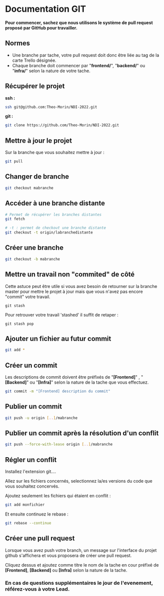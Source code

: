 # Documentation GIT

**Pour commencer, sachez que nous utilisons le système de pull request proposé par GitHub pour travailler.**

## Normes
- Une branche par tache, votre pull request doit donc être liée au tag de la carte Trello désignée.
- Chaque branche doit commencer par "**frontend/**", "**backend/**" ou "**infra/**" selon la nature de votre tache.

## Récupérer le projet
**ssh :**
```sh
ssh git@github.com:Theo-Morin/NDI-2022.git
```
**git :**
```sh
git clone https://github.com/Theo-Morin/NDI-2022.git
```

## Mettre à jour le projet
Sur la branche que vous souhaitez mettre à jour :
```sh
git pull
```

## Changer de branche
```sh
git checkout mabranche
```

## Accéder à une branche distante
```sh
# Permet de récupérer les branches distantes
git fetch

# -t : permet de checkout une branche distante
git checkout -t origin/labranchedistante
```

## Créer une branche
```sh
git checkout -b mabranche
```

## Mettre un travail non "commited" de côté
Cette astuce peut être utile si vous avez besoin de retourner sur la branche master pour mettre le projet à jour mais que vous n'avez pas encore "commit" votre travail.
```
git stash
```

Pour retrouver votre travail 'stashed' il suffit de retaper :
```
git stash pop
```

## Ajouter un fichier au futur commit
```sh
git add *
```

## Créer un commit
Les descriptions de commit doivent être préfixés de "**[Frontend]**" , "**[Backend]**" ou "**[Infra]**" selon la nature de la tache que vous effectuez.
```sh
git commit -m "[Frontend] description du commit"
```

## Publier un commit
```sh
git push -u origin [..]/mabranche
```

## Publier un commit après la résolution d'un conflit
```sh
git push --force-with-lease origin [..]/mabranche
```

## Régler un conflit
Installez l\'extension git....  

Allez sur les fichiers concernés, selectionnez la/es versions du code que vous souhaitez concervés.

Ajoutez seulement les fichiers qui étaient en conflit :
```sh
git add monfichier
```

Et ensuite continuez le rebase :
```sh
git rebase --continue
```

## Créer une pull request
Lorsque vous avez push votre branch, un message sur l'interface du projet github s'affichera et vous proposera de créer une pull request.

Cliquez dessus et ajoutez comme titre le nom de la tache en cour préfixé de **[Frontend]**, **[Backend]** ou **[Infra]** selon la nature de la tache.

### En cas de questions supplémentaires le jour de l'evenement, référez-vous à votre Lead.
